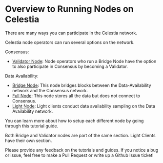 # Overview to Running Nodes on Celestia

There are many ways you can participate in the Celestia network.

Celestia node operators can run several options on the network.

Consensus:

* [Validator Node](../nodes/validator-node.md): Node operators who run a Bridge
  Node have the option to also participate in Consensus by becoming a Validator.

Data Availability:

* [Bridge Node](../nodes/bridge-node.md): This node bridges blocks between the
  Data-Availability network and the Consensus network.
* [Full Node](../nodes/full-node.md): This node stores all the data but does
  not connect to Consensus.
* [Light Node](../nodes/light-node.md): Light clients conduct data availability
  sampling on the Data Availability network.

You can learn more about how to setup each different node by going through
this tutorial guide.

Both Bridge and Validator nodes are part of the same section.
Light Clients have their own section.

Please provide any feedback on the tutorials and guides. If you notice
a bug or issue, feel free to make a Pull Request or write up a Github
Issue ticket!
